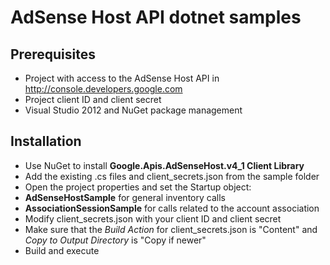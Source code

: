 # AdSense Host API dotnet samples

## Prerequisites
* Project with access to the AdSense Host API in http://console.developers.google.com
* Project client ID and client secret
* Visual Studio 2012 and NuGet package management

## Installation
* Use NuGet to install **Google.Apis.AdSenseHost.v4_1 Client Library**
* Add the existing .cs files and client_secrets.json from the sample folder
* Open the project properties and set the Startup object:
 * **AdSenseHostSample** for general inventory calls
 * **AssociationSessionSample** for calls related to the account association
* Modify client_secrets.json with your client ID and client secret
* Make sure that the _Build Action_ for client_secrets.json is "Content" and _Copy to Output Directory_ is "Copy if newer"
* Build and execute
